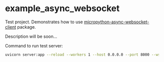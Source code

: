 # example_async_websocket
Test project. Demonstrates how to use [micropython-async-websocket-client](https://pypi.org/project/micropython-async-websocket-client/) package.

Description will be soon...


Command to run test server:
```bash
uvicorn server:app --reload --workers 1 --host 0.0.0.0 --port 8000 --ws-ping-interval 10 --ws-ping-timeout 10 --log-level critical
```